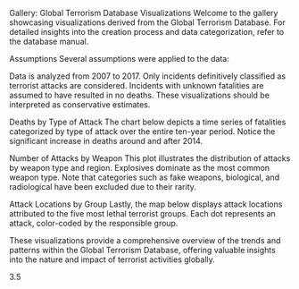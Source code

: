 Gallery: Global Terrorism Database Visualizations
Welcome to the gallery showcasing visualizations derived from the Global Terrorism Database. For detailed insights into the creation process and data categorization, refer to the database manual.

Assumptions
Several assumptions were applied to the data:

Data is analyzed from 2007 to 2017.
Only incidents definitively classified as terrorist attacks are considered.
Incidents with unknown fatalities are assumed to have resulted in no deaths.
These visualizations should be interpreted as conservative estimates.

Deaths by Type of Attack
The chart below depicts a time series of fatalities categorized by type of attack over the entire ten-year period. Notice the significant increase in deaths around and after 2014.



Number of Attacks by Weapon
This plot illustrates the distribution of attacks by weapon type and region. Explosives dominate as the most common weapon type. Note that categories such as fake weapons, biological, and radiological have been excluded due to their rarity.



Attack Locations by Group
Lastly, the map below displays attack locations attributed to the five most lethal terrorist groups. Each dot represents an attack, color-coded by the responsible group.



These visualizations provide a comprehensive overview of the trends and patterns within the Global Terrorism Database, offering valuable insights into the nature and impact of terrorist activities globally.






3.5





